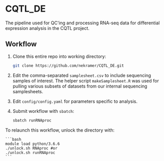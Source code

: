 # CQTL_DE

The pipeline used for QC'ing and processing RNA-seq data for differential expression analysis
in the CQTL project.

## Workflow
1. Clone this entire repo into working directory:

    ```bash
    git clone https://github.com/nekramer/CQTL_DE.git
    ```

2. Edit the comma-separated `samplesheet.csv` to include sequencing samples of interest. The helper script
`makeSamplesheet.R` was used for pulling various subsets of datasets from our internal sequencing
samplesheets.

3. Edit `config/config.yaml` for parameters specific to analysis.

4. Submit workflow with `sbatch`:

    ```bash
    sbatch runRNAproc
    ```

To relaunch this workflow, unlock the directory with:

    ```bash
    module load python/3.6.6
    ./unlock.sh RNAproc #or
    ./unlock.sh runRNAproc
    ```